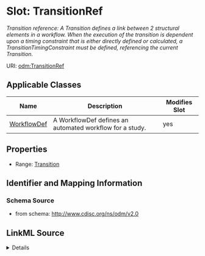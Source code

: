 # Slot: TransitionRef


_Transition reference: A Transition defines a link between 2 structural elements in a workflow. When the execution of the transition is dependent upon a timing constraint that is either directly defined or calculated, a TransitionTimingConstraint must be defined, referencing the current Transition._



URI: [odm:TransitionRef](http://www.cdisc.org/ns/odm/v2.0/TransitionRef)



<!-- no inheritance hierarchy -->




## Applicable Classes

| Name | Description | Modifies Slot |
| --- | --- | --- |
[WorkflowDef](WorkflowDef.md) | A WorkflowDef defines an automated workflow for a study. |  yes  |







## Properties

* Range: [Transition](Transition.md)





## Identifier and Mapping Information







### Schema Source


* from schema: http://www.cdisc.org/ns/odm/v2.0




## LinkML Source

<details>
```yaml
name: TransitionRef
description: 'Transition reference: A Transition defines a link between 2 structural
  elements in a workflow. When the execution of the transition is dependent upon a
  timing constraint that is either directly defined or calculated, a TransitionTimingConstraint
  must be defined, referencing the current Transition.'
from_schema: http://www.cdisc.org/ns/odm/v2.0
rank: 1000
identifier: false
alias: TransitionRef
domain_of:
- WorkflowDef
range: Transition

```
</details>